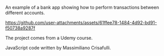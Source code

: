 An example of a bank app showing how to perform transactions between different accounts.


https://github.com/user-attachments/assets/61ffee78-1484-4d92-bd91-f50738a9287f



The project comes from a Udemy course.

JavaScript code written by Massimiliano Crisafulli.

